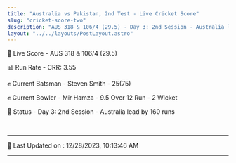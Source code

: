 ```yaml
---
title: "Australia vs Pakistan, 2nd Test - Live Cricket Score"
slug: "cricket-score-two"
description: "AUS 318 & 106/4 (29.5) - Day 3: 2nd Session - Australia lead by 160 runs."
layout: "../../layouts/PostLayout.astro"
---
```


🔴 Live Score - AUS 318 & 106/4 (29.5)  

📊 Run Rate - CRR: 3.55  

✊ Current Batsman - Steven Smith - 25(75)  

✊ Current Bowler - Mir Hamza - 9.5 Over 12 Run - 2 Wicket  

📑 Status - Day 3: 2nd Session - Australia lead by 160 runs

<br />

***

📝 Last Updated on : 12/28/2023, 10:13:46 AM

***

